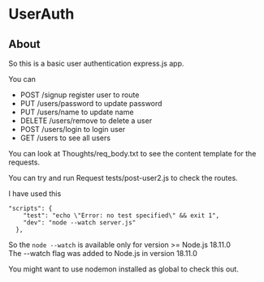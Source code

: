 # UserAuth

## About

So this is a basic user authentication express.js app.  

You can  
- POST /signup register user to route 
- PUT /users/password to update password
- PUT /users/name to update name
- DELETE /users/remove to delete a user 
- POST /users/login to login user
- GET /users to see all users

You can look at Thoughts/req_body.txt to see the content template for the requests.

You can try and run Request tests/post-user2.js to check the routes.

I have used this 

```
"scripts": {
    "test": "echo \"Error: no test specified\" && exit 1",
    "dev": "node --watch server.js"
  },
```

So the ```node --watch``` is available only for version >= Node.js 18.11.0  
The --watch flag was added to Node.js in version 18.11.0

You might want to use nodemon installed as global to check this out.
